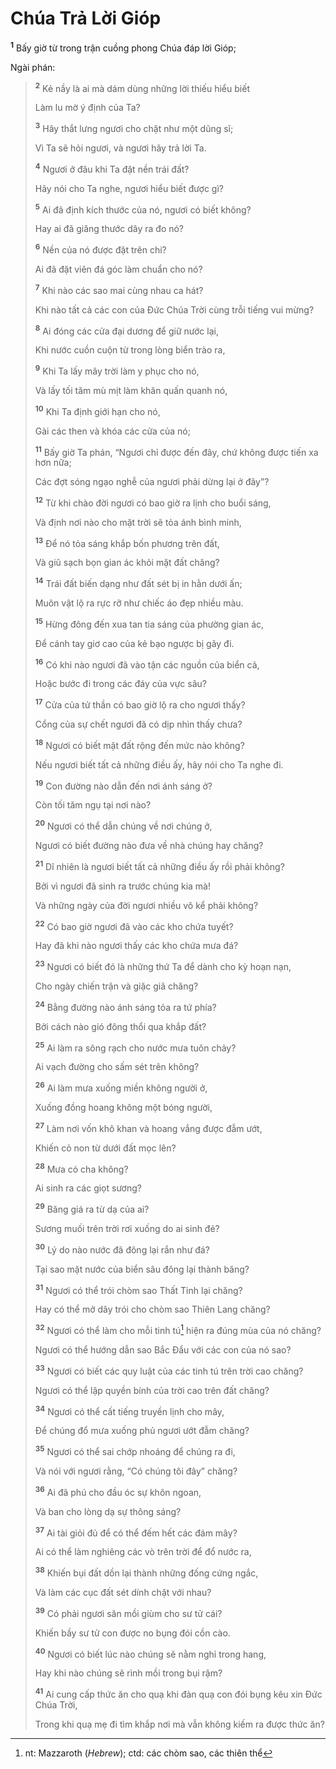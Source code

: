 # Chúa Trả Lời Gióp

<sup><b>1</b></sup> Bấy giờ từ trong trận cuồng phong Chúa đáp lời Gióp;

Ngài phán:

> <sup><b>2</b></sup> Kẻ nầy là ai mà dám dùng những lời thiếu hiểu biết
>
> Làm lu mờ ý định của Ta?
>
> <sup><b>3</b></sup> Hãy thắt lưng ngươi cho chặt như một dũng sĩ;
>
> Vì Ta sẽ hỏi ngươi, và ngươi hãy trả lời Ta.
>
> <sup><b>4</b></sup> Ngươi ở đâu khi Ta đặt nền trái đất?
>
> Hãy nói cho Ta nghe, ngươi hiểu biết được gì?
>
> <sup><b>5</b></sup> Ai đã định kích thước của nó, ngươi có biết không?
>
> Hay ai đã giăng thước dây ra đo nó?
>
> <sup><b>6</b></sup> Nền của nó được đặt trên chi?
>
> Ai đã đặt viên đá góc làm chuẩn cho nó?
>
> <sup><b>7</b></sup> Khi nào các sao mai cùng nhau ca hát?
>
> Khi nào tất cả các con của Ðức Chúa Trời cùng trỗi tiếng vui mừng?
>
> <sup><b>8</b></sup> Ai đóng các cửa đại dương để giữ nước lại,
>
> Khi nước cuồn cuộn từ trong lòng biển trào ra,
>
> <sup><b>9</b></sup> Khi Ta lấy mây trời làm y phục cho nó,
>
> Và lấy tối tăm mù mịt làm khăn quấn quanh nó,
>
> <sup><b>10</b></sup> Khi Ta định giới hạn cho nó,
>
> Gài các then và khóa các cửa của nó;
>
> <sup><b>11</b></sup> Bấy giờ Ta phán, “Ngươi chỉ được đến đây, chứ không được tiến xa hơn nữa;
>
> Các đợt sóng ngạo nghễ của ngươi phải dừng lại ở đây”?
>
> <sup><b>12</b></sup> Từ khi chào đời ngươi có bao giờ ra lịnh cho buổi sáng,
>
> Và định nơi nào cho mặt trời sẽ tỏa ánh bình minh,
>
> <sup><b>13</b></sup> Ðể nó tỏa sáng khắp bốn phương trên đất,
>
> Và giũ sạch bọn gian ác khỏi mặt đất chăng?
>
> <sup><b>14</b></sup> Trái đất biến dạng như đất sét bị in hằn dưới ấn;
>
> Muôn vật lộ ra rực rỡ như chiếc áo đẹp nhiều màu.
>
> <sup><b>15</b></sup> Hừng đông đến xua tan tia sáng của phường gian ác,
>
> Ðể cánh tay giơ cao của kẻ bạo ngược bị gãy đi.
>
> <sup><b>16</b></sup> Có khi nào ngươi đã vào tận các nguồn của biển cả,
>
> Hoặc bước đi trong các đáy của vực sâu?
>
> <sup><b>17</b></sup> Cửa của tử thần có bao giờ lộ ra cho ngươi thấy?
>
> Cổng của sự chết ngươi đã có dịp nhìn thấy chưa?
>
> <sup><b>18</b></sup> Ngươi có biết mặt đất rộng đến mức nào không?
>
> Nếu ngươi biết tất cả những điều ấy, hãy nói cho Ta nghe đi.
>
> <sup><b>19</b></sup> Con đường nào dẫn đến nơi ánh sáng ở?
>
> Còn tối tăm ngụ tại nơi nào?
>
> <sup><b>20</b></sup> Ngươi có thể dẫn chúng về nơi chúng ở,
>
> Ngươi có biết đường nào đưa về nhà chúng hay chăng?
>
> <sup><b>21</b></sup> Dĩ nhiên là ngươi biết tất cả những điều ấy rồi phải không?
>
> Bởi vì ngươi đã sinh ra trước chúng kia mà!
>
> Và những ngày của đời ngươi nhiều vô kể phải không?
>
> <sup><b>22</b></sup> Có bao giờ ngươi đã vào các kho chứa tuyết?
>
> Hay đã khi nào ngươi thấy các kho chứa mưa đá?
>
> <sup><b>23</b></sup> Ngươi có biết đó là những thứ Ta để dành cho kỳ hoạn nạn,
>
> Cho ngày chiến trận và giặc giã chăng?
>
> <sup><b>24</b></sup> Bằng đường nào ánh sáng tỏa ra tứ phía?
>
> Bởi cách nào gió đông thổi qua khắp đất?
>
> <sup><b>25</b></sup> Ai làm ra sông rạch cho nước mưa tuôn chảy?
>
> Ai vạch đường cho sấm sét trên không?
>
> <sup><b>26</b></sup> Ai làm mưa xuống miền không người ở,
>
> Xuống đồng hoang không một bóng người,
>
> <sup><b>27</b></sup> Làm nơi vốn khô khan và hoang vắng được đẫm ướt,
>
> Khiến cỏ non từ dưới đất mọc lên?
>
> <sup><b>28</b></sup> Mưa có cha không?
>
> Ai sinh ra các giọt sương?
>
> <sup><b>29</b></sup> Băng giá ra từ dạ của ai?
>
> Sương muối trên trời rơi xuống do ai sinh đẻ?
>
> <sup><b>30</b></sup> Lý do nào nước đã đông lại rắn như đá?
>
> Tại sao mặt nước của biển sâu đông lại thành băng?
>
> <sup><b>31</b></sup> Ngươi có thể trói chòm sao Thất Tinh lại chăng?
>
> Hay có thể mở dây trói cho chòm sao Thiên Lang chăng?
>
> <sup><b>32</b></sup> Ngươi có thể làm cho mỗi tinh tú[^1-82ca291c-28f8-4db1-92b6-bb70fdf69a72] hiện ra đúng mùa của nó chăng?
>
> Ngươi có thể hướng dẫn sao Bắc Ðẩu với các con của nó sao?
>
> <sup><b>33</b></sup> Ngươi có biết các quy luật của các tinh tú trên trời cao chăng?
>
> Ngươi có thể lập quyền bính của trời cao trên đất chăng?
>
> <sup><b>34</b></sup> Ngươi có thể cất tiếng truyền lịnh cho mây,
>
> Ðể chúng đổ mưa xuống phủ ngươi ướt đẫm chăng?
>
> <sup><b>35</b></sup> Ngươi có thể sai chớp nhoáng để chúng ra đi,
>
> Và nói với ngươi rằng, “Có chúng tôi đây” chăng?
>
> <sup><b>36</b></sup> Ai đã phú cho đầu óc sự khôn ngoan,
>
> Và ban cho lòng dạ sự thông sáng?
>
> <sup><b>37</b></sup> Ai tài giỏi đủ để có thể đếm hết các đám mây?
>
> Ai có thể làm nghiêng các vò trên trời để đổ nước ra,
>
> <sup><b>38</b></sup> Khiến bụi đất dồn lại thành những đống cứng ngắc,
>
> Và làm các cục đất sét dính chặt với nhau?
>
> <sup><b>39</b></sup> Có phải ngươi săn mồi giùm cho sư tử cái?
>
> Khiến bầy sư tử con được no bụng đói cồn cào.
>
> <sup><b>40</b></sup> Ngươi có biết lúc nào chúng sẽ nằm nghỉ trong hang,
>
> Hay khi nào chúng sẽ rình mồi trong bụi rậm?
>
> <sup><b>41</b></sup> Ai cung cấp thức ăn cho quạ khi đàn quạ con đói bụng kêu xin Ðức Chúa Trời,
>
> Trong khi quạ mẹ đi tìm khắp nơi mà vẫn không kiếm ra được thức ăn?

[^1-82ca291c-28f8-4db1-92b6-bb70fdf69a72]: nt: Mazzaroth (_Hebrew_); ctd: các chòm sao, các thiên thể
